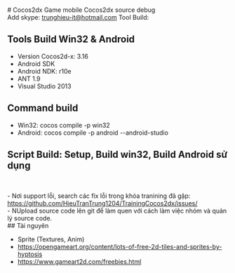 </br># Cocos2dx
Game mobile Cocos2dx source debug 
</br>Add skype: trunghieu-it@hotmail.com 
Tool Build: 
## Tools Build Win32 & Android 
 - Version Cocos2d-x: 3.16 
 - Android SDK 
 - Android NDK: r10e 
 - ANT 1.9 
 - Visual Studio 2013 

## Command build
- Win32: cocos compile -p win32 
- Android: cocos compile -p android --android-studio 
## Script Build: Setup, Build win32, Build Android sử dụng 
``` 00_Make_Menu.bat 
``` 
</br> - Nơi support lỗi, search các fix lỗi trong khóa tranining đã gặp: https://github.com/HieuTranTrung1204/TrainingCocos2dx/issues/
</br> - NUpload source code lên git để làm quen với cách làm việc nhóm và quản lý source code.
</br>## Tài nguyên
 -  Sprite (Textures, Anim)
 - https://opengameart.org/content/lots-of-free-2d-tiles-and-sprites-by-hyptosis
 - https://www.gameart2d.com/freebies.html
